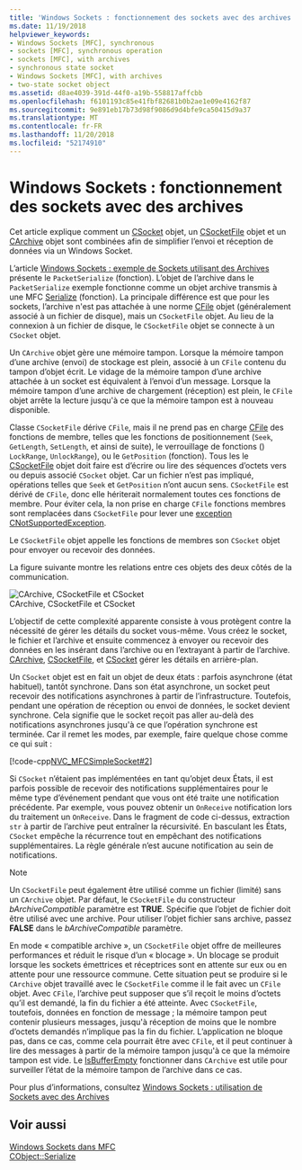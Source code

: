 ```yaml
---
title: 'Windows Sockets : fonctionnement des sockets avec des archives'
ms.date: 11/19/2018
helpviewer_keywords:
- Windows Sockets [MFC], synchronous
- sockets [MFC], synchronous operation
- sockets [MFC], with archives
- synchronous state socket
- Windows Sockets [MFC], with archives
- two-state socket object
ms.assetid: d8ae4039-391d-44f0-a19b-558817affcbb
ms.openlocfilehash: f6101193c85e41fbf82681b0b2ae1e09e4162f87
ms.sourcegitcommit: 9e891eb17b73d98f9086d9d4bfe9ca50415d9a37
ms.translationtype: MT
ms.contentlocale: fr-FR
ms.lasthandoff: 11/20/2018
ms.locfileid: "52174910"
---
```

# <a name="windows-sockets-how-sockets-with-archives-work"></a>Windows Sockets : fonctionnement des sockets avec des archives

Cet article explique comment un [CSocket](../mfc/reference/csocket-class.md) objet, un [CSocketFile](../mfc/reference/csocketfile-class.md) objet et un [CArchive](../mfc/reference/carchive-class.md) objet sont combinées afin de simplifier l’envoi et réception de données via un Windows Socket.

L’article [Windows Sockets : exemple de Sockets utilisant des Archives](../mfc/windows-sockets-example-of-sockets-using-archives.md) présente le `PacketSerialize` (fonction). L’objet de l’archive dans le `PacketSerialize` exemple fonctionne comme un objet archive transmis à une MFC [Serialize](../mfc/reference/cobject-class.md#serialize) (fonction). La principale différence est que pour les sockets, l’archive n'est pas attachée à une norme [CFile](../mfc/reference/cfile-class.md) objet (généralement associé à un fichier de disque), mais un `CSocketFile` objet. Au lieu de la connexion à un fichier de disque, le `CSocketFile` objet se connecte à un `CSocket` objet.

Un `CArchive` objet gère une mémoire tampon. Lorsque la mémoire tampon d’une archive (envoi) de stockage est plein, associé à un `CFile` contenu du tampon d’objet écrit. Le vidage de la mémoire tampon d’une archive attachée à un socket est équivalent à l’envoi d’un message. Lorsque la mémoire tampon d’une archive de chargement (réception) est plein, le `CFile` objet arrête la lecture jusqu'à ce que la mémoire tampon est à nouveau disponible.

Classe `CSocketFile` dérive `CFile`, mais il ne prend pas en charge [CFile](../mfc/reference/cfile-class.md) des fonctions de membre, telles que les fonctions de positionnement (`Seek`, `GetLength`, `SetLength`, et ainsi de suite), le verrouillage de fonctions () `LockRange`, `UnlockRange`), ou le `GetPosition` (fonction). Tous les le [CSocketFile](../mfc/reference/csocketfile-class.md) objet doit faire est d’écrire ou lire des séquences d’octets vers ou depuis associé `CSocket` objet. Car un fichier n’est pas impliqué, opérations telles que `Seek` et `GetPosition` n’ont aucun sens. `CSocketFile` est dérivé de `CFile`, donc elle hériterait normalement toutes ces fonctions de membre. Pour éviter cela, la non prise en charge `CFile` fonctions membres sont remplacées dans `CSocketFile` pour lever une [exception CNotSupportedException](../mfc/reference/cnotsupportedexception-class.md).

Le `CSocketFile` objet appelle les fonctions de membres son `CSocket` objet pour envoyer ou recevoir des données.

La figure suivante montre les relations entre ces objets des deux côtés de la communication.

![CArchive, CSocketFile et CSocket](../mfc/media/vc38ia1.gif "CArchive, CSocketFile et CSocket") <br/>
CArchive, CSocketFile et CSocket

L’objectif de cette complexité apparente consiste à vous protègent contre la nécessité de gérer les détails du socket vous-même. Vous créez le socket, le fichier et l’archive et ensuite commencez à envoyer ou recevoir des données en les insérant dans l’archive ou en l’extrayant à partir de l’archive. [CArchive](../mfc/reference/carchive-class.md), [CSocketFile](../mfc/reference/csocketfile-class.md), et [CSocket](../mfc/reference/csocket-class.md) gérer les détails en arrière-plan.

Un `CSocket` objet est en fait un objet de deux états : parfois asynchrone (état habituel), tantôt synchrone. Dans son état asynchrone, un socket peut recevoir des notifications asynchrones à partir de l’infrastructure. Toutefois, pendant une opération de réception ou envoi de données, le socket devient synchrone. Cela signifie que le socket reçoit pas aller au-delà des notifications asynchrones jusqu'à ce que l’opération synchrone est terminée. Car il remet les modes, par exemple, faire quelque chose comme ce qui suit :

[!code-cpp[NVC_MFCSimpleSocket#2](../mfc/codesnippet/cpp/windows-sockets-how-sockets-with-archives-work_1.cpp)]

Si `CSocket` n’étaient pas implémentées en tant qu’objet deux États, il est parfois possible de recevoir des notifications supplémentaires pour le même type d’événement pendant que vous ont été traite une notification précédente. Par exemple, vous pouvez obtenir un `OnReceive` notification lors du traitement un `OnReceive`. Dans le fragment de code ci-dessus, extraction `str` à partir de l’archive peut entraîner la récursivité. En basculant les États, `CSocket` empêche la récurrence tout en empêchant des notifications supplémentaires. La règle générale n’est aucune notification au sein de notifications.

> [!NOTE]
> Un `CSocketFile` peut également être utilisé comme un fichier (limité) sans un `CArchive` objet. Par défaut, le `CSocketFile` du constructeur *bArchiveCompatible* paramètre est **TRUE**. Spécifie que l’objet de fichier doit être utilisé avec une archive. Pour utiliser l’objet fichier sans archive, passez **FALSE** dans le *bArchiveCompatible* paramètre.

En mode « compatible archive », un `CSocketFile` objet offre de meilleures performances et réduit le risque d’un « blocage ». Un blocage se produit lorsque les sockets émettrices et réceptrices sont en attente sur eux ou en attente pour une ressource commune. Cette situation peut se produire si le `CArchive` objet travaillé avec le `CSocketFile` comme il le fait avec un `CFile` objet. Avec `CFile`, l’archive peut supposer que s’il reçoit le moins d’octets qu’il est demandé, la fin du fichier a été atteinte. Avec `CSocketFile`, toutefois, données en fonction de message ; la mémoire tampon peut contenir plusieurs messages, jusqu'à réception de moins que le nombre d’octets demandés n’implique pas la fin du fichier. L’application ne bloque pas, dans ce cas, comme cela pourrait être avec `CFile`, et il peut continuer à lire des messages à partir de la mémoire tampon jusqu'à ce que la mémoire tampon est vide. Le [IsBufferEmpty](../mfc/reference/carchive-class.md#isbufferempty) fonctionner dans `CArchive` est utile pour surveiller l’état de la mémoire tampon de l’archive dans ce cas.

Pour plus d’informations, consultez [Windows Sockets : utilisation de Sockets avec des Archives](../mfc/windows-sockets-using-sockets-with-archives.md)

## <a name="see-also"></a>Voir aussi

[Windows Sockets dans MFC](../mfc/windows-sockets-in-mfc.md)<br/>
[CObject::Serialize](../mfc/reference/cobject-class.md#serialize)
